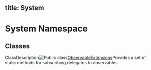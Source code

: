 title: System
---
# System Namespace

## Classes

ClassDescription![Public class](https://reactiveui.net/assets/img/Hh212009.pubclass(en-us,VS.103).gif "Public class")[ObservableExtensions](../ObservableExtensions/ObservableExtensions)Provides a set of static methods for subscribing delegates to observables.
